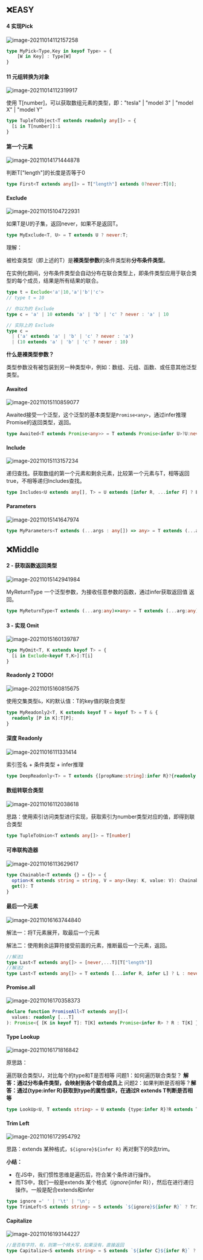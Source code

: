 ## :x:EASY 

#### 4 实现Pick

![image-20211014112157258](http://ruoruochen-img-bed.oss-cn-beijing.aliyuncs.com/img/image-20211014112157258.png)

```typescript
type MyPick<Type,Key in keyof Type> = {
    [W in Key] : Type[W]
}
```

#### 11 元组转换为对象

![image-20211014112319917](http://ruoruochen-img-bed.oss-cn-beijing.aliyuncs.com/img/image-20211014112319917.png)

使用 T[number]，可以获取数组元素的类型，即："tesla" | "model 3" | "model X" | "model Y"

```typescript
type TupleToObject<T extends readonly any[]> = {
  [i in T[number]]:i
}
```

#### 第一个元素

![image-20211014171444878](http://ruoruochen-img-bed.oss-cn-beijing.aliyuncs.com/img/image-20211014171444878.png)

判断T["length"]的长度是否等于0

```typescript
type First<T extends any[]> = T["length"] extends 0?never:T[0];
```

#### Exclude

![image-20211015104722931](http://ruoruochen-img-bed.oss-cn-beijing.aliyuncs.com/img/image-20211015104722931.png)

如果T是U的子集，返回never，如果不是返回T。

```typescript
type MyExclude<T, U> = T extends U ? never:T;
```

理解：

被检查类型（即上述的T）是**裸类型参数**的条件类型称**分布条件类型**。

在实例化期间，分布条件类型会自动分布在联合类型上，即条件类型应用于联合类型的每个成员，结果是所有结果的联合。

```typescript
type t = Exclude<'a'|10,'a'|'b'|'c'>
// type t = 10

// 你以为的 Exclude
type c = 'a' | 10 extends 'a' | 'b' | 'c' ? never : 'a' | 10

// 实际上的 Exclude
type c =
  | ('a' extends 'a' | 'b' | 'c' ? never : 'a')
  | (10 extends 'a' | 'b' | 'c' ? never : 10)
```

**什么是裸类型参数？**

类型参数没有被包装到另一种类型中，例如：数组、元组、函数、或任意其他泛型类型。

#### Awaited

![image-20211015110859077](http://ruoruochen-img-bed.oss-cn-beijing.aliyuncs.com/img/image-20211015110859077.png)

Awaited接受一个泛型，这个泛型的基本类型是`Promise<any>`，通过infer推理Promise的返回类型，返回。

```typescript
type Awaited<T extends Promise<any>> = T extends Promise<infer U>?U:never
```

#### Include

![image-20211015113157234](http://ruoruochen-img-bed.oss-cn-beijing.aliyuncs.com/img/image-20211015113157234.png)

递归查找。获取数组的第一个元素和剩余元素，比较第一个元素与T，相等返回true，不相等递归Includes查找。

```typescript
type Includes<U extends any[], T> = U extends [infer R, ...infer F] ? Equal<R, T>  extends true ? true : Includes<F, T> :false
```

#### Parameters

![image-20211015141647974](http://ruoruochen-img-bed.oss-cn-beijing.aliyuncs.com/img/image-20211015141647974.png)

```typescript
type MyParameters<T extends (...args : any[]) => any> = T extends (...args:infer Args)=>any?Args:never;
```

## :x:Middle 

#### 2 - 获取函数返回类型

![image-20211015142941984](http://ruoruochen-img-bed.oss-cn-beijing.aliyuncs.com/img/image-20211015142941984.png)

MyReturnType 一个泛型参数，为接收任意参数的函数，通过infer获取返回值 返回。

```typescript
type MyReturnType<T extends (...arg:any)=>any> = T extends (...arg:any)=>infer U?U:never
```

#### 3 - 实现 Omit

![image-20211015160139787](http://ruoruochen-img-bed.oss-cn-beijing.aliyuncs.com/img/image-20211015160139787.png)

```typescript
type MyOmit<T, K extends keyof T> = {
  [i in Exclude<keyof T,K>]:T[i]
}
```

#### Readonly 2 TODO!

![image-20211015160815675](http://ruoruochen-img-bed.oss-cn-beijing.aliyuncs.com/img/image-20211015160815675.png)

使用交集类型`&`，K的默认值：T的key值的联合类型

```typescript
type MyReadonly2<T, K extends keyof T = keyof T> = T & {
  readonly [P in K]:T[P];
} 
```

#### 深度 Readonly

![image-20211016111331414](http://ruoruochen-img-bed.oss-cn-beijing.aliyuncs.com/img/image-20211016111331414.png)

索引签名 + 条件类型 + infer推理

```typescript
type DeepReadonly<T> = T extends {[propName:string]:infer R}?{readonly [i in keyof T]:DeepReadonly<T[i]> }:T;
```

#### 数组转联合类型

![image-20211016112038618](http://ruoruochen-img-bed.oss-cn-beijing.aliyuncs.com/img/image-20211016112038618.png)

思路：使用索引访问类型进行实现，获取索引为number类型对应的值，即得到联合类型

```typescript
type TupleToUnion<T extends any[]> = T[number]
```

#### 可串联构造器

![image-20211016113629617](http://ruoruochen-img-bed.oss-cn-beijing.aliyuncs.com/img/image-20211016113629617.png)

```typescript
type Chainable<T extends {} = {}> = {
  option<K extends string = string, V = any>(key: K, value: V): Chainable<T & { [P in K]: V }>
  get(): T
}
```

#### 最后一个元素

![image-20211016163744840](http://ruoruochen-img-bed.oss-cn-beijing.aliyuncs.com/img/image-20211016163744840.png)

解法一：将T元素展开，取最后一个元素

解法二：使用剩余运算符接受前面的元素，推断最后一个元素，返回。

```typescript
//解法1
type Last<T extends any[]> = [never,...T][T["length"]]
//解法2
type Last<T extends any[]> = T extends [...infer R, infer L] ? L : never
```

#### Promise.all

![image-20211016170358373](http://ruoruochen-img-bed.oss-cn-beijing.aliyuncs.com/img/image-20211016170358373.png)

```typescript
declare function PromiseAll<T extends any[]>(
  values: readonly [...T]
): Promise<{ [K in keyof T]: T[K] extends Promise<infer R> ? R : T[K] }>
```

#### Type Lookup

![image-20211016171816842](http://ruoruochen-img-bed.oss-cn-beijing.aliyuncs.com/img/image-20211016171816842.png)

原思路：

遍历联合类型U，对比每个的type和T是否相等
问题1：如何遍历联合类型？ **解答：通过分布条件类型，会映射到各个联合成员上**
问题2：如果判断是否相等？**解答：通过{type:infer R}获取到type的属性值R，在通过R extends T判断是否相等**

```typescript
type LookUp<U, T extends string> = U extends {type:infer R}?R extends T?U:never:never;
```

#### Trim Left

![image-20211016172954792](http://ruoruochen-img-bed.oss-cn-beijing.aliyuncs.com/img/image-20211016172954792.png)

思路：extends 某种格式，`${ignore}${infer R}` 再对剩下的R去trim。

**小结：**

- 在JS中，我们惯性思维是遍历后，符合某个条件进行操作。
- 而TS中，我们一般是extends 某个格式（${ignore}${infer R}），然后在进行递归操作。一般是配合extends和infer

```typescript
type ignore =' ' | '\t' | '\n';
type TrimLeft<S extends string> = S extends `${ignore}${infer R}` ? TrimLeft<R> : S;
```

#### Capitalize

![image-20211016193144227](http://ruoruochen-img-bed.oss-cn-beijing.aliyuncs.com/img/image-20211016193144227.png)

```typescript
//是否有字符，有，则第一个转大写，如果没有，直接返回
type Capitalize<S extends string> = S extends `${infer C}${infer R}` ? `${Uppercase<C>}${R}` : S
```

